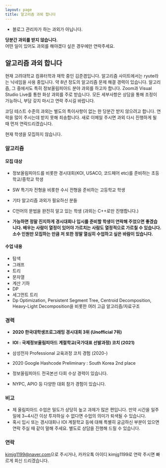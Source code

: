 ```yaml
---
layout: page
title: 알고리즘 과외 합니다
---
```


* 블로그 관리자가 하는 과외가 아닙니다.

**당분간 과외를 받지 않습니다.**<br>
어떤 일이 있어도 과외를 해야겠다 싶은 경우에만 연락주세요.

## 알고리즘 과외 합니다
현재 고려대학교 컴퓨터학과 재학 중인 김준겸입니다. 알고리즘 사이트에서는 ryute라는 닉네임을 사용 중입니다. 약 8년 정도의 알고리즘 문제 해결 경력이 있습니다. 알고리즘, 그 중에서도 특히 정보올림피아드 분야 과외를 하고자 합니다. Zoom과 Visual Studio Live를 통한 화상 과외를 주로 받습니다. 모든 세부사항은 상담을 통해 조정이 가능하니, 부담 갖지 마시고 연락 주시길 바랍니다.

코딩 테스트 수준의 과외는 별도의 특이사항이 없는 한 당분간 받지 않으려고 합니다. 연락을 많이 주시는데 받지 못해 죄송합니다. 새로 이메일 주시면 과외 다시 진행하게 될 때 먼저 연락드리겠습니다.

현재 학생을 모집하지 않습니다.

### 알고리즘

#### 모집 대상
* 정보올림피아드를 비롯한 경시대회(KOI, USACO, 코드페어 etc)를 준비하는 초등학교/중학교 학생
* SW 특기자 전형을 비롯한 수시 전형을 준비하는 고등학교 학생
* 기타 알고리즘 과외가 필요하신 분들

* C언어의 문법을 완전히 알고 있는 학생 (과외는 C++로만 진행합니다.)
* **가능하면 정말 진지하게 경시대회나 입시를 준비할 학생이 연락해 주었으면 좋겠습니다. 배우는 사람이 열정이 있어야 가르치는 사람도 열정적으로 가르칠 수 있습니다. 소수 인원만 모집하는 만큼 저 또한 정말 열심히 수업하고 싶은 바람이 있습니다.**

#### 수업 내용
* 탐색
* 그래프
* 트리
* 문자열
* 계산 기하
* DP
* 세그먼트 트리
* Dp Optimization, Persistent Segment Tree, Centroid Decomposition, Heavy-Light Decomposition을 비롯한 여러 고급 알고리즘/자료구조


### 경력
* **2020 한국대학생프로그래밍 경시대회 3위 (Unofficial 7위)**
* **IOI : 국제정보올림피아드 계절학교(국가대표 선발과정) 코치 (2021)**
* 삼성전자 Professional 교육과정 코치 경험 (2020-)
* 2020 Google Hashcode Preliminary : South Korea 2nd place

* 정보올림피아드 전국본선 다회 수상 경력이 있습니다.
* NYPC, APIO 등 다양한 대회 참가 경험이 있습니다.

### 비고

* 제 올림피아드 수업은 밀도가 상당히 높고 과제가 많은 편입니다. 만약 시간을 일주일에 3~4시간 이상 투자하실 수 없다면 수업의 의미가 퇴색될 수 있습니다.
* 혹시 입시 또는 경시대회나 IOI 계절학교 등에 대해 특별히 궁금하신 부분이 있으면 연락 주실 때 같이 말해 주세요. 별도로 상담을 진행해 드릴 수 있습니다.

### 연락
<style>
.mail-address:after{
    content:attr(data-name) "@" attr(data-domain) "." attr(data-tld);
    text-decoration: underline
}
</style>
<a href="#" class="mail-address" data-name="kimjg1199" data-domain="naver" data-tld="com" onclick="window.location.href = 'mailto:' + this.dataset.name + '@' + this.dataset.domain + '.' + this.dataset.tld"></a>으로 주시거나, 카카오톡 아이디 kimjg1199로 연락 주시면 빠르게 회신 드리겠습니다.
